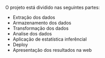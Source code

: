 O projeto está dividido nas seguintes partes:
- Extração dos dados
- Armazenamento dos dados
- Transformação dos dados
- Analise dos dados 
- Aplicação de estatística inferêncial
- Deploy
- Apresentação dos resultados na web
